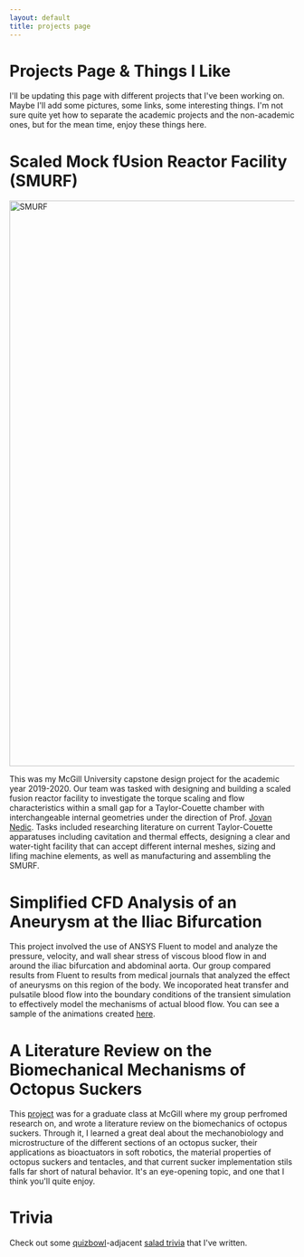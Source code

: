 ```yaml
---
layout: default
title: projects page
---
```


# Projects Page & Things I Like

I'll be updating this page with different projects that I've been working on. Maybe I'll add some pictures, some links, some interesting things. I'm not sure quite yet how to separate the academic projects and the non-academic ones, but for the mean time, enjoy these things here.

# Scaled Mock fUsion Reactor Facility (SMURF)

<img src="https://user-images.githubusercontent.com/47159312/80771751-65b91a00-8b22-11ea-89e4-979ba03b5a09.png" alt="SMURF" width="1000"/>


This was my McGill University capstone design project for the academic year 2019-2020. Our team was tasked with designing and building a scaled fusion reactor facility to investigate the torque scaling and flow characteristics within a small gap for a Taylor-Couette chamber with interchangeable internal geometries under the direction of Prof. [Jovan Nedic](https://www.mcgill.ca/mecheng/people/staff/jovan-nedic). Tasks included researching literature on current Taylor-Couette apparatuses including cavitation and thermal effects, designing a clear and water-tight facility that can accept different internal meshes, sizing and lifing machine elements, as well as manufacturing and assembling the SMURF. 

# Simplified CFD Analysis of an Aneurysm at the Iliac Bifurcation

This project involved the use of ANSYS Fluent to model and analyze the pressure, velocity, and wall shear stress of viscous blood flow in and around the iliac bifurcation and abdominal aorta. Our group compared results from Fluent to results from medical journals that analyzed the effect of aneurysms on this region of the body. We incoporated heat transfer and pulsatile blood flow into the boundary conditions of the transient simulation to effectively model the mechanisms of actual blood flow. You can see a sample of the animations created [here](https://drive.google.com/file/d/1g600vlKsBh_z9s-iOwtEf-17UIQ9KaVV/view?usp=sharing). 


# A Literature Review on the Biomechanical Mechanisms of Octopus Suckers 

This [project](https://nikkoong.github.io/files/The-Octopus-Cometh-A-Journey-Into-the-Deep-Ong-Leite.pdf) was for a graduate class at McGill where my group perfromed research on, and wrote a literature review on the biomechanics of octopus suckers. Through it, I learned a great deal about the mechanobiology and microstructure of the different sections of an octopus sucker, their applications as bioactuators in soft robotics, the material properties of octopus suckers and tentacles, and that current sucker implementation stils falls far short of natural behavior. It's an eye-opening topic, and one that I think you'll quite enjoy.

# Trivia

Check out some [quizbowl](https://www.naqt.com/)-adjacent [salad trivia](https://nikkoong.github.io/projects/saladbowl.html) that I've written. 



